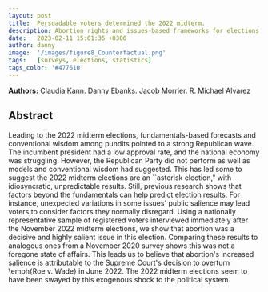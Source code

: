 ```yaml
---
layout: post
title:  Persuadable voters determined the 2022 midterm.
description: Abortion rights and issues-based frameworks for elections.
date:   2023-02-11 15:01:35 +0300
author: danny
image:  '/images/figure8_Counterfactual.png'
tags:   [surveys, elections, statistics]
tags_color: '#477610'
---
```


<b>Authors:</b> Claudia Kann. Danny Ebanks. Jacob Morrier. R. Michael Alvarez

## Abstract

Leading to the 2022 midterm elections, fundamentals-based forecasts and conventional wisdom among pundits pointed to a strong Republican wave. The incumbent president had a low approval rate, and the national economy was struggling. However, the Republican Party did not perform as well as models and conventional wisdom had suggested. This has led some to suggest the 2022 midterm elections are an ``asterisk election," with idiosyncratic, unpredictable results. Still, previous research shows that factors beyond the fundamentals can help predict election results. For instance, unexpected variations in some issues' public salience may lead voters to consider factors they normally disregard. Using a nationally representative sample of registered voters interviewed immediately after the November 2022 midterm elections, we show that abortion was a decisive and highly salient issue in this election. Comparing these results to analogous ones from a November 2020 survey shows this was not a foregone state of affairs. This leads us to believe that abortion's increased salience is attributable to the Supreme Court's decision to overturn \emph{Roe v. Wade} in June 2022. The 2022 midterm elections seem to have been swayed by this exogenous shock to the political system.